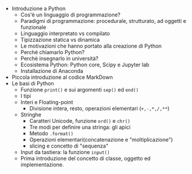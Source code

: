 * Introduzione a Python
  - Cos'è un linguaggio di programmazione? 
  - Paradigmi di programmazione: procedurale, strutturato, ad oggetti e funzionale
  - Linguaggio interpretato vs compilato 
  - Tipizzazione statica vs dinamica
  - Le motivazioni che hanno portato alla creazione di Python
  - Perchè chiamarlo Python?  
  - Perchè insegnarlo in università? 
  - Ecosistema Python: Python core, Scipy e Jupyter lab
  - Installazione di Anaconda
* Piccola introduzione al codice MarkDown
* Le basi di Python
  - Funzione `print()` e sui argomenti `sep()` ed `end()`
  - I tipi
  - Interi e Floating-point
    - Divisione intera, resto, operazioni elementari (`+,-,*,/,**`)
  - Stringhe
    - Caratteri Unicode, funzione `ord()` e `chr()`
    - Tre modi per definire una stringa: gli apici
    - Metodo `.format()`
    - Operazioni elementari(concatenazione e "moltiplicazione")
    - slicing e concetto di "sequenza"
  - Input da tastiera: la funzione `input()`
  - Prima introduzione del concetto di classe, oggetto ed implementazione. 
